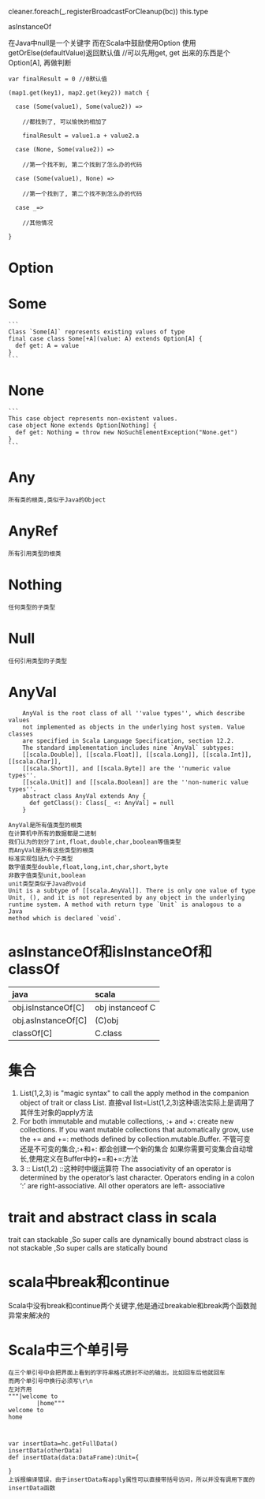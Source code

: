 cleaner.foreach(_.registerBroadcastForCleanup(bc))
this.type

asInstanceOf


在Java中null是一个关键字
而在Scala中鼓励使用Option
使用getOrElse(defaultValue)返回默认值
//可以先用get, get 出来的东西是个 Option[A], 再做判断
```
var finalResult = 0 //0默认值

(map1.get(key1), map2.get(key2)) match {

  case (Some(value1), Some(value2)) =>

    //都找到了, 可以愉快的相加了

    finalResult = value1.a + value2.a

  case (None, Some(value2)) =>

    //第一个找不到, 第二个找到了怎么办的代码

  case (Some(value1), None) =>

    //第一个找到了, 第二个找不到怎么办的代码

  case _=>

    //其他情况

}
```
# Option
# Some    
    ```
    Class `Some[A]` represents existing values of type
    final case class Some[+A](value: A) extends Option[A] {
      def get: A = value
    }
    ```
# None
    ```
    This case object represents non-existent values.
    case object None extends Option[Nothing] {
      def get: Nothing = throw new NoSuchElementException("None.get")
    }
    ```
# Any
    所有类的根类,类似于Java的Object
# AnyRef
    所有引用类型的根类
# Nothing
    任何类型的子类型
# Null
    任何引用类型的子类型
# AnyVal
```
    AnyVal is the root class of all ''value types'', which describe values
    not implemented as objects in the underlying host system. Value classes
    are specified in Scala Language Specification, section 12.2.
    The standard implementation includes nine `AnyVal` subtypes:
    [[scala.Double]], [[scala.Float]], [[scala.Long]], [[scala.Int]], [[scala.Char]],
    [[scala.Short]], and [[scala.Byte]] are the ''numeric value types''.
    [[scala.Unit]] and [[scala.Boolean]] are the ''non-numeric value types''.
    abstract class AnyVal extends Any {
      def getClass(): Class[_ <: AnyVal] = null
    }
```
    AnyVal是所有值类型的根类
    在计算机中所有的数据都是二进制
    我们认为的划分了int,float,double,char,boolean等值类型
    而AnyVal是所有这些类型的根类
    标准实现包括九个子类型
    数字值类型double,float,long,int,char,short,byte
    非数字值类型unit,boolean
    unit类型类似于Java的void
    Unit is a subtype of [[scala.AnyVal]]. There is only one value of type
    Unit, (), and it is not represented by any object in the underlying
    runtime system. A method with return type `Unit` is analogous to a Java
    method which is declared `void`.
# asInstanceOf和isInstanceOf和classOf
| java | scala |
| :---- | :--- |
| obj.isInstanceOf[C] | obj instanceof C |
| obj.asInstanceOf[C] | (C)obj |
| classOf[C] | C.class |

# 集合
1. List(1,2,3) is "magic syntax" to call the apply method in the companion object of 
trait or class List.
直接val list=List(1,2,3)这种语法实际上是调用了其伴生对象的apply方法
2. For both immutable and mutable collections, :+ and +: create new collections. 
If you want mutable collections that automatically grow, use the += and +=: methods 
defined by collection.mutable.Buffer.
不管可变还是不可变的集合,:+和+: 都会创建一个新的集合
如果你需要可变集合自动增长,使用定义在Buffer中的+=和+=:方法
3. 3 :: List(1,2)
::这种时中缀运算符
The associativity of an operator is determined by the operator’s last character. 
Operators ending in a colon ‘:’ are right-associative. All other operators are left- associative
# trait and abstract class in scala
trait can stackable ,So super calls are dynamically bound
abstract class is not stackable ,So super calls are statically bound
# scala中break和continue
Scala中没有break和continue两个关键字,他是通过breakable和break两个函数抛异常来解决的
# Scala中三个单引号
    在三个单引号中会把界面上看到的字符串格式原封不动的输出，比如回车后他就回车
    而两个单引号中换行必须写\r\n
    左对齐用
    """|welcome to 
            |home"""
    welcome to 
    home
# 
    var insertData=hc.getFullData()
    insertData(otherData)
    def insertData(data:DataFrame):Unit={
        
    }
    上诉报编译错误，由于insertData有apply属性可以直接带括号访问，所以并没有调用下面的insertData函数